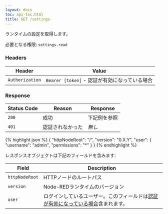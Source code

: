 ```yaml
---
layout: docs
toc: api-toc.html
title: GET /settings
---
```


ランタイムの設定を取得します。

必要となる権限: <code>settings.read</code>

### Headers

Header | Value
-------|-------
`Authorization` | `Bearer [token]` - 認証が有効になっている場合

### Response

Status Code | Reason           | Response
------------|------------------|--------------
`200`       | 成功             | 下記例を参照
`401`       | 認証されなかった | _無し_

{% highlight json %}
{
  "httpNodeRoot": "/",
  "version": "0.X.Y",
  "user": {
    "username": "admin",
    "permissions": "*"
  }
}
{% endhighlight %}

レスポンスオブジェクトは下記のフィールドを含みます:

Field          | Description
---------------|------------
`httpNodeRoot` | HTTPノードのルートパス
`version`      | Node-REDランタイムのバージョン
`user`         | ログインしているユーザー。このフィールドは[認証が有効になっている場合](/docs/security)含まれます。
